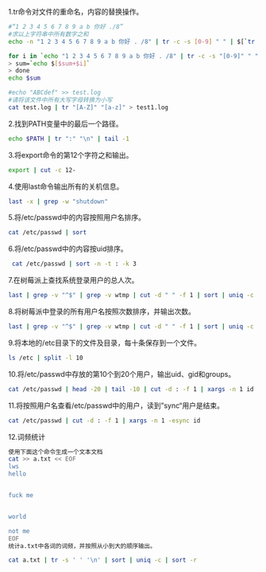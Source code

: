 1.tr命令对文件的重命名，内容的替换操作。

```bash
#“1 2 3 4 5 6 7 8 9 a b 你好 ./8”
#求以上字符串中所有数字之和
echo -n "1 2 3 4 5 6 7 8 9 a b 你好 . /8" | tr -c -s [0-9] " " | $[`tr " " "+"`]

for i in `echo "1 2 3 4 5 6 7 8 9 a b 你好 . /8" | tr -c -s "[0-9]" " "`;do
> sum=`echo $[$sum+$i]`
> done
echo $sum

#echo "ABCdef" >> test.log
#请将该文件中所有大写字母转换为小写
cat test.log | tr "[A-Z]" "[a-z]" > test1.log
```

2.找到PATH变量中的最后一个路径。

```bash
echo $PATH | tr ":" "\n" | tail -1
```

3.将export命令的第12个字符之和输出。

```bash
export | cut -c 12-
```

4.使用last命令输出所有的关机信息。

```bash
last -x | grep -w "shutdown"
```

5.将/etc/passwd中的内容按照用户名排序。

```bash
cat /etc/passwd | sort
```

6.将/etc/passwd中的内容按uid排序。

```bash
 cat /etc/passwd | sort -n -t : -k 3
```

7.在树莓派上查找系统登录用户的总人次。

```bash
last | grep -v "^$" | grep -v wtmp | cut -d " " -f 1 | sort | uniq -c
```

8.将树莓派中登录的所有用户名按照次数排序，并输出次数。

```bash
last | grep -v "^$" | grep -v wtmp | cut -d " " -f 1 | sort | uniq -c | sort -r
```

9.将本地的/etc目录下的文件及目录，每十条保存到一个文件。

```bash
ls /etc | split -l 10
```

10.将/etc/passwd中存放的第10个到20个用户，输出uid、gid和groups。

```bash
cat /etc/passwd | head -20 | tail -10 | cut -d : -f 1 | xargs -n 1 id
```

11.将按照用户名查看/etc/passwd中的用户，读到”sync“用户是结束。

```bash
cat /etc/passwd | cut -d : -f 1 | xargs -n 1 -esync id
```

12.词频统计

```bash
使用下面这个命令生成一个文本文档
cat >> a.txt << EOF
lws
hello


fuck me


world

not me
EOF
统计a.txt中各词的词频，并按照从小到大的顺序输出。

cat a.txt | tr -s ' ' '\n' | sort | uniq -c | sort -r
```